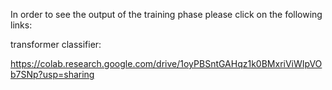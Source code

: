 In order to see the output of the training phase please click on the following links:

transformer classifier:

https://colab.research.google.com/drive/1oyPBSntGAHqz1k0BMxriViWIpVOb7SNp?usp=sharing
